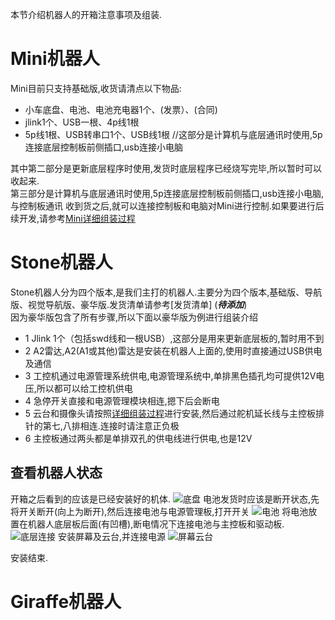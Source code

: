 本节介绍机器人的开箱注意事项及组装.   

# Mini机器人

Mini目前只支持基础版,收货请清点以下物品:   

* 小车底盘、电池、电池充电器1个、(发票）、(合同)
* jlink1个、USB一根、4p线1根  
* 5p线1根、USB转串口1个、USB线1根  //这部分是计算机与底层通讯时使用,5p连接底层控制板前侧插口,usb连接小电脑

其中第二部分是更新底层程序时使用,发货时底层程序已经烧写完毕,所以暂时可以收起来.   
第三部分是计算机与底层通讯时使用,5p连接底层控制板前侧插口,usb连接小电脑,与控制板通讯
收到货之后,就可以连接控制板和电脑对Mini进行控制.如果要进行后续开发,请参考[Mini详细组装过程](/docs/Products/Mini.html#安装说明)

# Stone机器人

Stone机器人分为四个版本,是我们主打的机器人.主要分为四个版本,基础版、导航版、视觉导航版、豪华版.发货清单请参考[发货清单] (***待添加***)   
因为豪华版包含了所有步骤,所以下面以豪华版为例进行组装介绍   

* 1 Jlink 1个（包括swd线和一根USB）,这部分是用来更新底层板的,暂时用不到
* 2 A2雷达,A2(A1或其他)雷达是安装在机器人上面的,使用时直接通过USB供电及通信
* 3 工控机通过电源管理系统供电,电源管理系统中,单排黑色插孔均可提供12V电压,所以都可以给工控机供电
* 4 急停开关直接和电源管理模块相连,摁下后会断电
* 5 云台和摄像头请按照[详细组装过程](/docs/Products/Mini.html#安装说明)进行安装,然后通过舵机延长线与主控板排针的第七,八排相连.连接时请注意正负极
* 6 主控板通过两头都是单排双孔的供电线进行供电,也是12V

## 查看机器人状态
开箱之后看到的应该是已经安装好的机体.
![底盘]()
电池发货时应该是断开状态,先将开关断开(向上为断开),然后连接电池与电源管理板,打开开关
![电池]()
将电池放置在机器人底层板后面(有凹槽),断电情况下连接电池与主控板和驱动板.
![底层连接]()
安装屏幕及云台,并连接电源
![屏幕云台]()

安装结束.

# Giraffe机器人
